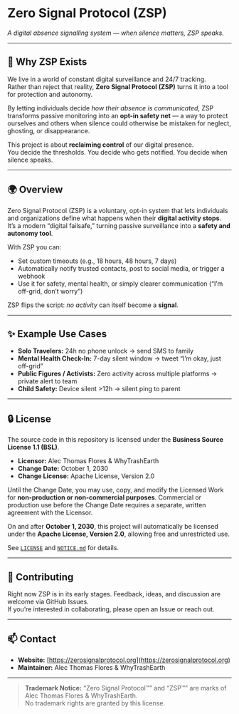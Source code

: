 # Zero Signal Protocol (ZSP)

*A digital absence signalling system — when silence matters, ZSP speaks.*

---

## 🧭 Why ZSP Exists

We live in a world of constant digital surveillance and 24/7 tracking.  
Rather than reject that reality, **Zero Signal Protocol (ZSP)** turns it into a tool for protection and autonomy.

By letting individuals decide *how their absence is communicated*, ZSP transforms passive monitoring into an **opt-in safety net** — a way to protect ourselves and others when silence could otherwise be mistaken for neglect, ghosting, or disappearance.

This project is about **reclaiming control** of our digital presence.  
You decide the thresholds. You decide who gets notified. You decide when silence speaks.

---

## 🌍 Overview

Zero Signal Protocol (ZSP) is a voluntary, opt-in system that lets individuals and organizations define what happens when their **digital activity stops**.  
It’s a modern “digital failsafe,” turning passive surveillance into a **safety and autonomy tool**.

With ZSP you can:

- Set custom timeouts (e.g., 18 hours, 48 hours, 7 days)  
- Automatically notify trusted contacts, post to social media, or trigger a webhook  
- Use it for safety, mental health, or simply clearer communication (“I’m off-grid, don’t worry”)  

ZSP flips the script: *no activity* can itself become a **signal**.

---

## ✨ Example Use Cases

- **Solo Travelers:** 24h no phone unlock → send SMS to family  
- **Mental Health Check-In:** 7-day silent window → tweet “I’m okay, just off-grid”  
- **Public Figures / Activists:** Zero activity across multiple platforms → private alert to team  
- **Child Safety:** Device silent >12h → silent ping to parent  

---

## 🔒 License

The source code in this repository is licensed under the **Business Source License 1.1 (BSL)**.

- **Licensor:** Alec Thomas Flores & WhyTrashEarth  
- **Change Date:** October 1, 2030  
- **Change License:** Apache License, Version 2.0  

Until the Change Date, you may use, copy, and modify the Licensed Work for **non-production or non-commercial purposes**. Commercial or production use before the Change Date requires a separate, written agreement with the Licensor.

On and after **October 1, 2030**, this project will automatically be licensed under the **Apache License, Version 2.0**, allowing free and unrestricted use.

See [`LICENSE`](./LICENSE) and [`NOTICE.md`](./NOTICE.md) for details.

---

## 📝 Contributing

Right now ZSP is in its early stages. Feedback, ideas, and discussion are welcome via GitHub Issues.  
If you’re interested in collaborating, please open an Issue or reach out.

---

## 📫 Contact

- **Website:** [https://zerosignalprotocol.org](https://zerosignalprotocol.org)
- **Maintainer:** Alec Thomas Flores & WhyTrashEarth

---

> **Trademark Notice:** “Zero Signal Protocol™” and “ZSP™” are marks of Alec Thomas Flores & WhyTrashEarth.  
> No trademark rights are granted by this license.
